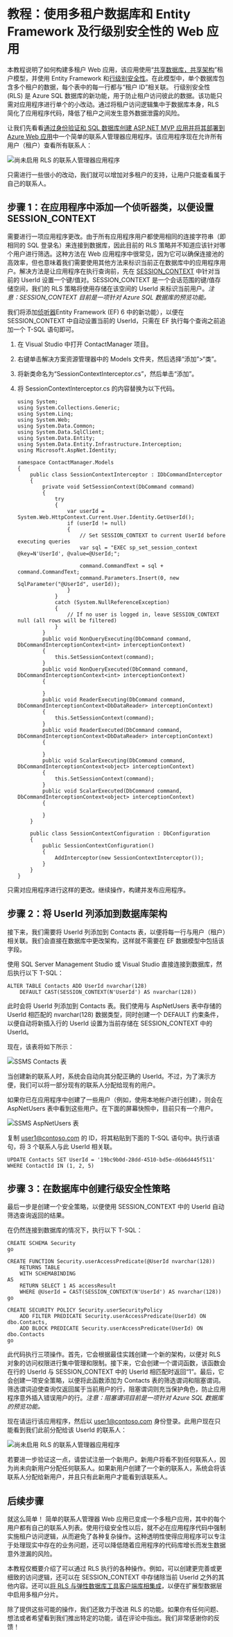 <properties
	pageTitle="教程：使用多租户数据库和 Entity Framework 及行级别安全性的 Web 应用"
	description="了解如何通过 Entity Framework 和行级安全性来开发使用多租户 SQL 数据库后端的 ASP.NET MVC 5 Web 应用。"
  metaKeywords="azure asp.net mvc entity framework multi tenant row level security rls sql database"
	services="app-service\web"
	documentationCenter=".net"
	manager="jeffreyg"
  authors="tmullaney"/>

<tags
	ms.service="app-service-web"
	ms.date="10/30/2015"
	wacn.date="01/21/2016"/>

# 教程：使用多租户数据库和 Entity Framework 及行级别安全性的 Web 应用

本教程说明了如何构建多租户 Web 应用，该应用使用“[共享数据库，共享架构](https://msdn.microsoft.com/zh-cn/library/aa479086.aspx)”租户模型，并使用 Entity Framework 和[行级别安全性](https://msdn.microsoft.com/zh-cn/library/dn765131.aspx)。在此模型中，单个数据库包含多个租户的数据，每个表中的每一行都与“租户 ID”相关联。 行级别安全性 (RLS) 是 Azure SQL 数据库的新功能，用于防止租户访问彼此的数据。该功能只需对应用程序进行单个的小改动。通过将租户访问逻辑集中于数据库本身，RLS 简化了应用程序代码，降低了租户之间发生意外数据泄露的风险。

让我们先看看[通过身份验证和 SQL 数据库创建 ASP.NET MVP 应用并将其部署到 Azure Web 应用](/documentation/articles/web-sites-dotnet-deploy-aspnet-mvc-app-membership-oauth-sql-database)中一个简单的联系人管理器应用程序。该应用程序现在允许所有用户（租户）查看所有联系人：

![尚未启用 RLS 的联系人管理器应用程序](./media/web-sites-dotnet-entity-framework-row-level-security/ContactManagerApp-Before.png)

只需进行一些很小的改动，我们就可以增加对多租户的支持，让用户只能查看属于自己的联系人。

## 步骤 1：在应用程序中添加一个侦听器类，以便设置 SESSION_CONTEXT

需要进行一项应用程序更改。由于所有应用程序用户都使用相同的连接字符串（即相同的 SQL 登录名）来连接到数据库，因此目前的 RLS 策略并不知道应该针对哪个用户进行筛选。这种方法在 Web 应用程序中很常见，因为它可以确保连接池的高效率，但也意味着我们需要使用其他方法来标识当前正在数据库中的应用程序用户。解决方法是让应用程序在执行查询前，先在 [SESSION\_CONTEXT](https://msdn.microsoft.com/zh-cn/library/mt590806) 中针对当前的 UserId 设置一个键/值对。SESSION_CONTEXT 是一个会话范围的键/值存储空间，我们的 RLS 策略将使用存储在该空间的 UserId 来标识当前用户。*注意：SESSION_CONTEXT 目前是一项针对 Azure SQL 数据库的预览功能。*

我们将添加[侦听器](https://msdn.microsoft.com/data/dn469464.aspx)Entity Framework (EF) 6 中的新功能），以便在 SESSION_CONTEXT 中自动设置当前的 UserId，只需在 EF 执行每个查询之前追加一个 T-SQL 语句即可。

1.	在 Visual Studio 中打开 ContactManager 项目。
2.	右键单击解决方案资源管理器中的 Models 文件夹，然后选择“添加”>“类”。
3.	将新类命名为“SessionContextInterceptor.cs”，然后单击“添加”。
4.	将 SessionContextInterceptor.cs 的内容替换为以下代码。


		using System;
		using System.Collections.Generic;
		using System.Linq;
		using System.Web;
		using System.Data.Common;
		using System.Data.SqlClient;
		using System.Data.Entity;
		using System.Data.Entity.Infrastructure.Interception;
		using Microsoft.AspNet.Identity;

		namespace ContactManager.Models
		{
    		public class SessionContextInterceptor : IDbCommandInterceptor
    		{
        		private void SetSessionContext(DbCommand command)
        		{
            		try
            		{
                		var userId = System.Web.HttpContext.Current.User.Identity.GetUserId();
                		if (userId != null)
                		{
                    		// Set SESSION_CONTEXT to current UserId before executing queries
                    		var sql = "EXEC sp_set_session_context @key=N'UserId', @value=@UserId;";

                    		command.CommandText = sql + command.CommandText;
                    		command.Parameters.Insert(0, new SqlParameter("@UserId", userId));
                		}
            		}
            		catch (System.NullReferenceException)
            		{
                		// If no user is logged in, leave SESSION_CONTEXT null (all rows will be filtered)
            		}
        		}
        		public void NonQueryExecuting(DbCommand command, DbCommandInterceptionContext<int> interceptionContext)
        		{
            		this.SetSessionContext(command);
        		}
        		public void NonQueryExecuted(DbCommand command, DbCommandInterceptionContext<int> interceptionContext)
        		{

        		}
        		public void ReaderExecuting(DbCommand command, DbCommandInterceptionContext<DbDataReader> interceptionContext)
        		{
            		this.SetSessionContext(command);
        		}
        		public void ReaderExecuted(DbCommand command, DbCommandInterceptionContext<DbDataReader> interceptionContext)
        		{

        		}
        		public void ScalarExecuting(DbCommand command, DbCommandInterceptionContext<object> interceptionContext)
        		{
            		this.SetSessionContext(command);
        		}
        		public void ScalarExecuted(DbCommand command, DbCommandInterceptionContext<object> interceptionContext)
        		{

        		}
    		}

    		public class SessionContextConfiguration : DbConfiguration
    		{
        		public SessionContextConfiguration()
        		{
            		AddInterceptor(new SessionContextInterceptor());
        		}
    		}
		}

只需对应用程序进行这样的更改。继续操作，构建并发布应用程序。

## 步骤 2：将 UserId 列添加到数据库架构

接下来，我们需要将 UserId 列添加到 Contacts 表，以便将每一行与用户（租户）相关联。我们会直接在数据库中更改架构，这样就不需要在 EF 数据模型中包括该字段。

使用 SQL Server Management Studio 或 Visual Studio 直接连接到数据库，然后执行以下 T-SQL：


	ALTER TABLE Contacts ADD UserId nvarchar(128)
    	DEFAULT CAST(SESSION_CONTEXT(N'UserId') AS nvarchar(128))


此时会将 UserId 列添加到 Contacts 表。我们使用与 AspNetUsers 表中存储的 UserId 相匹配的 nvarchar(128) 数据类型，同时创建一个 DEFAULT 约束条件，以便自动将新插入行的 UserId 设置为当前存储在 SESSION_CONTEXT 中的 UserId。

现在，该表将如下所示：

![SSMS Contacts 表](./media/web-sites-dotnet-entity-framework-row-level-security/SSMS-Contacts.png)

当创建新的联系人时，系统会自动向其分配正确的 UserId。不过，为了演示方便，我们可以将一部分现有的联系人分配给现有的用户。

如果你已在应用程序中创建了一些用户（例如，使用本地帐户进行创建），则会在 AspNetUsers 表中看到这些用户。在下面的屏幕快照中，目前只有一个用户。

![SSMS AspNetUsers 表](./media/web-sites-dotnet-entity-framework-row-level-security/SSMS-AspNetUsers.png)

复制 user1@contoso.com 的 ID，将其粘贴到下面的 T-SQL 语句中。执行该语句，将 3 个联系人与此 UserId 相关联。


	UPDATE Contacts SET UserId = '19bc9b0d-28dd-4510-bd5e-d6b6d445f511'
	WHERE ContactId IN (1, 2, 5)


## 步骤 3：在数据库中创建行级安全性策略

最后一步是创建一个安全策略，以便使用 SESSION_CONTEXT 中的 UserId 自动筛选查询返回的结果。

在仍然连接到数据库的情况下，执行以下 T-SQL：


	CREATE SCHEMA Security
	go

	CREATE FUNCTION Security.userAccessPredicate(@UserId nvarchar(128))
		RETURNS TABLE
		WITH SCHEMABINDING
	AS
		RETURN SELECT 1 AS accessResult
		WHERE @UserId = CAST(SESSION_CONTEXT(N'UserId') AS nvarchar(128))
	go

	CREATE SECURITY POLICY Security.userSecurityPolicy
		ADD FILTER PREDICATE Security.userAccessPredicate(UserId) ON dbo.Contacts,
		ADD BLOCK PREDICATE Security.userAccessPredicate(UserId) ON dbo.Contacts
	go



此代码执行三项操作。首先，它会根据最佳实践创建一个新的架构，以便对 RLS 对象的访问权限进行集中管理和限制。接下来，它会创建一个谓词函数，该函数会在行的 UserId 与 SESSION\_CONTEXT 中的 UserId 相匹配时返回“1”。最后，它会创建一项安全策略，以便将此函数添加为 Contacts 表的筛选谓词和阻塞谓词。筛选谓词迫使查询仅返回属于当前用户的行，阻塞谓词则充当保护角色，防止应用程序意外插入错误用户的行。*注意：阻塞谓词目前是一项针对 Azure SQL 数据库的预览功能。*

现在请运行该应用程序，然后以 user1@contoso.com 身份登录。此用户现在只能看到我们此前分配给该 UserId 的联系人：

![尚未启用 RLS 的联系人管理器应用程序](./media/web-sites-dotnet-entity-framework-row-level-security/ContactManagerApp-After.png)

若要进一步验证这一点，请尝试注册一个新用户。新用户将看不到任何联系人，因为尚未向新用户分配任何联系人。如果新用户创建了一个新的联系人，系统会将该联系人分配给新用户，并且只有此新用户才能看到该联系人。

## 后续步骤

就这么简单！ 简单的联系人管理器 Web 应用已变成一个多租户应用，其中的每个用户都有自己的联系人列表。使用行级安全性以后，就不必在应用程序代码中强制实施租户访问逻辑，从而避免了各种复杂操作。这种透明性使得应用程序可以专注于处理现实中存在的业务问题，还可以降低随着应用程序的代码库增长而发生数据意外泄漏的风险。

本教程仅概要介绍了可以通过 RLS 执行的各种操作。例如，可以创建更完善或更细致的访问逻辑，还可以在 SESSION_CONTEXT 中存储除当前 UserId 之外的其他内容。还可以[将 RLS 与弹性数据库工具客户端库相集成](/documentation/articles/sql-database-elastic-tools-multi-tenant-row-level-security)，以便在扩展型数据层中启用多租户分片。

除了提供这些可能的操作，我们还致力于改进 RLS 的功能。如果你有任何问题、想法或者希望看到我们推出特定的功能，请在评论中指出。我们非常感谢你的反馈！

<!---HONumber=Mooncake_1207_2015-->
